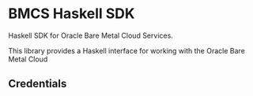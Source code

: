 # BMCS Haskell SDK

Haskell SDK for Oracle Bare Metal Cloud Services.

This library provides a Haskell interface for working with the Oracle Bare Metal Cloud

## Credentials
